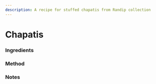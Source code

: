 ```yaml
---
description: A recipe for stuffed chapatis from Randip collection
---
```


# Chapatis

### Ingredients



### Method

### Notes

